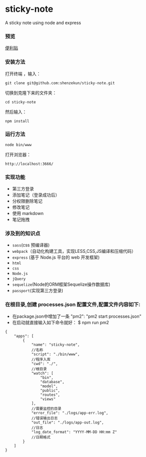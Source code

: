 # sticky-note
A sticky note using node and express

### 预览

[便利贴](http://note.shenzekun.cn/)

### 安装方法

打开终端 ，输入：

```
git clone git@github.com:shenzekun/sticky-note.git
```

切换到克隆下来的文件夹：

```
cd sticky-note
```
然后输入：

```
npm install
```



### 运行方法


```
node bin/www
```

打开浏览器：

```
http://localhost:3666/
```

### 实现功能

* 第三方登录
* 添加笔记（登录成功后）
* 分权限删除笔记
* 修改笔记
* 使用 markdown
* 笔记拖拽

### 涉及到的知识点
* `sass`(css 预编译器)
* `webpack`（自动化构建工具，实现LESS,CSS,JS编译和压缩代码）
* `express` (基于 Node.js 平台的 web 开发框架)
* `html`
* `css`
* `Node.js`
* `jQuery`
* `sequelize`(Node的ORM框架Sequelize操作数据库)
* `passport`(实现第三方登录)

### 在根目录,创建 processes.json 配置文件,配置文件内容如下:
* 在package.json中增加了一条 "pm2": "pm2 start processes.json"
* 在启动就直接输入如下命令就好：
$ npm run pm2
```
{
    "apps": [
        {
            "name": "sticky-note",
            //名称
            "script": "./bin/www",
            //程序入库
            "cwd": "./",
            //根目录
            "watch": [
                "bin",
                "database",
                "model",
                "public",
                "routes",
                "views"
            ],
            //需要监控的目录
            "error_file": "./logs/app-err.log",
            //错误输出日志
            "out_file": "./logs/app-out.log",
            //日志
            "log_date_format": "YYYY-MM-DD HH:mm Z"
            //日期格式
        }
    ]
}

```


